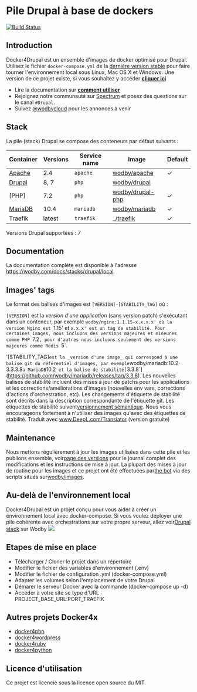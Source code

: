 # Pile Drupal à base de dockers

[![Build Status](https://travis-ci.org/wodby/docker4drupal.svg?branch=master)](https://travis-ci.org/wodby/docker4drupal)

## Introduction

Docker4Drupal est un ensemble d'images de docker optimisé pour Drupal. Utilisez le fichier `docker-compose.yml` de la [dernière version stable](https://github.com/wodby/docker4drupal/releases) pour faire tourner l'environnement local sous Linux, Mac OS X et Windows. Une version de ce projet existe, si vous souhaitez y accéder [**cliquer ici**](https://github.com/Enzo-JURET/docker4drupal_D7-FR)

* Lire la documentation sur [**comment utiliser**](https://wodby.com/docs/stacks/drupal/local#usage)
* Rejoignez notre communauté sur [Spectrum](https://spectrum.chat/wodby/drupal) et posez des questions sur le canal `#Drupal`.
* Suivez [@wodbycloud](https://twitter.com/wodbycloud) pour les annonces à venir

## Stack

La pile (stack) Drupal se compose des conteneurs par défaut suivants :

| Container       | Versions               | Service name    | Image                              | Default |
| --------------  | ---------------------- | --------------- | ---------------------------------- | ------- |
| [Apache]        | 2.4                    | `apache`        | [wodby/apache]                     | ✓       |
| [Drupal]        | 8, 7                   | `php`           | [wodby/drupal]                     |         |
| [PHP]           | 7.2				       | `php`           | [wodby/drupal-php]                 | ✓       |
| [MariaDB]       | 10.4				   | `mariadb`       | [wodby/mariadb]                    | ✓       |
| Traefik         | latest                 | `traefik`       | [_/traefik]                        | ✓       |

Versions Drupal supportées : 7  

## Documentation

La documentation complète est disponible à l'adresse https://wodby.com/docs/stacks/drupal/local

## Images' tags

Le format des balises d'images est `[VERSION]-[STABILITY_TAG]` où :

`[VERSION]` est la _version d'une application_ (sans version patch) s'exécutant dans un conteneur, par exemple `wodby/nginx:1.1.15-x.x.x.x' où la version Nginx est `1.15' et `x.x.x' est un tag de stabilité. Pour certaines images, nous incluons des versions majeures et mineures comme PHP `7.2`, pour d'autres nous incluons seulement des versions majeures comme Redis `5`. 

'[STABILITY_TAG]` est la _version d'une image_ qui correspond à une balise git du référentiel d'images, par exemple `wodby/mariadb:10.2-3.3.3.8` a MariaDB `10.2` et la balise de stabilité[`3.3.8`](https://github.com/wodby/mariadb/releases/tag/3.3.8). Les nouvelles balises de stabilité incluent des mises à jour de patchs pour les applications et les corrections/améliorations d'images (nouvelles env vars, corrections d'actions d'orchestration, etc). Les changements d'étiquette de stabilité sont décrits dans la description correspondante de l'étiquette git. Les étiquettes de stabilité suivent[versionnement sémantique](https://semver.org/).
Nous vous encourageons fortement à n'utiliser des images qu'avec des étiquettes de stabilité.
Traduit avec www.DeepL.com/Translator (version gratuite)

## Maintenance

Nous mettons régulièrement à jour les images utilisées dans cette pile et les publions ensemble, voir[page des versions](https://github.com/wodby/docker4drupal/releases) pour le journal complet des modifications et les instructions de mise à jour. La plupart des mises à jour de routine pour les images et ce projet ont été effectuées par[the bot](https://github.com/wodbot) via des scripts situés sur[wodby/images](https://github.com/wodby/images).

## Au-delà de l'environnement local

Docker4Drupal est un projet conçu pour vous aider à créer un environnement local avec docker-compose. Si vous voulez déployer une pile cohérente avec orchestrations sur votre propre serveur, allez voir[Drupal stack](https://wodby.com/stacks/drupal) sur Wodby ![](https://www.google.com/s2/favicons?domain=wodby.com).

## Etapes de mise en place

* Télécharger / Cloner le projet dans un répertoire
* Modifier le fichier des variables d'environnement (.env)
* Modifier le fichier de configuration .yml (docker-compose.yml)
* Adapter les volumes selon l'emplacement de votre Drupal
* Démarer le serveur Docker avec la commande (docker-compose up -d)
* Accéder à votre site se type d'URL : PROJECT_BASE_URL:PORT_TRAEFIK


## Autres projets Docker4x

* [docker4php](https://github.com/wodby/docker4php)
* [docker4wordpress](https://github.com/wodby/docker4wordpress)
* [docker4ruby](https://github.com/wodby/docker4ruby)
* [docker4python](https://github.com/wodby/docker4python)

## Licence d'utilisation

Ce projet est licencié sous la licence open source du MIT.

[Apache]: https://wodby.com/docs/stacks/drupal/containers#apache
[Drupal]: https://wodby.com/docs/stacks/drupal/containers#php
[MariaDB]: https://wodby.com/docs/stacks/drupal/containers#mariadb

[_/traefik]: https://hub.docker.com/_/traefik
[wodby/adminer]: https://hub.docker.com/r/wodby/adminer
[wodby/apache]: https://github.com/wodby/apache
[wodby/drupal-php]: https://github.com/wodby/drupal-php
[wodby/drupal]: https://github.com/wodby/drupal
[wodby/mariadb]: https://github.com/wodby/mariadb

